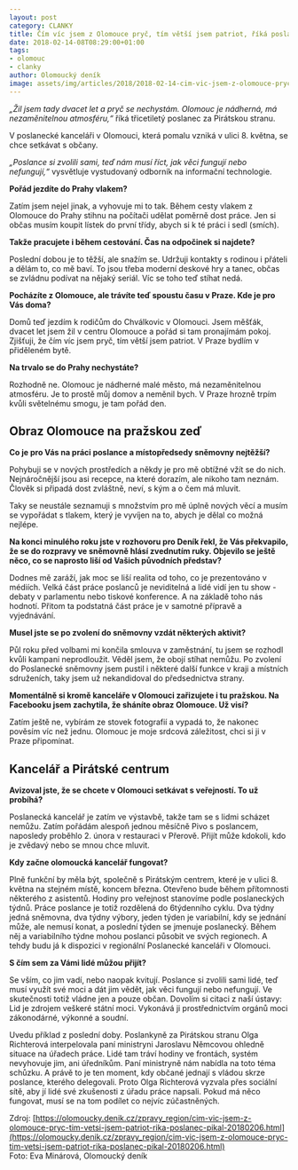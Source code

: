 ```yaml
---
layout: post
category: CLANKY
title: Čím víc jsem z Olomouce pryč, tím větší jsem patriot, říká poslanec Pikal
date: 2018-02-14-08T08:29:00+01:00
tags: 
- olomouc
- clanky
author: Olomoucký deník
image: assets/img/articles/2018/2018-02-14-cim-vic-jsem-z-olomouce-pryc-tim-vetsi-jsem-patriot-rika-poslanec-pikal.jpg   #751x422 pixelu
---
```

*„Žil jsem tady dvacet let a pryč se nechystám. Olomouc je nádherná, má nezaměnitelnou atmosféru,“* říká třicetiletý poslanec za Pirátskou stranu.

V poslanecké kanceláři v Olomouci, která pomalu vzniká v ulici 8. května, se chce setkávat s občany.

*„Poslance si zvolili sami, teď nám musí říct, jak věci fungují nebo nefungují,“* vysvětluje vystudovaný odborník na informační technologie.

**Pořád jezdíte do Prahy vlakem?**

Zatím jsem nejel jinak, a vyhovuje mi to tak. Během cesty vlakem z Olomouce do Prahy stihnu na počítači udělat poměrně dost práce. Jen si občas musím koupit lístek do první třídy, abych si k té práci i sedl (smích).

**Takže pracujete i během cestování. Čas na odpočinek si najdete?**

Poslední dobou je to těžší, ale snažím se. Udržuji kontakty s rodinou i přáteli a dělám to, co mě baví. To jsou třeba moderní deskové hry a tanec, občas se zvládnu podívat na nějaký seriál. Víc se toho teď stíhat nedá.

**Pocházíte z Olomouce, ale trávíte teď spoustu času v Praze. Kde je pro Vás doma?**

Domů teď jezdím k rodičům do Chválkovic v Olomouci. Jsem měšťák, dvacet let jsem žil v centru Olomouce a pořád si tam pronajímám pokoj. Zjišťuji, že čím víc jsem pryč, tím větší jsem patriot. V Praze bydlím v přiděleném bytě.

**Na trvalo se do Prahy nechystáte?**

Rozhodně ne. Olomouc je nádherné malé město, má nezaměnitelnou atmosféru. Je to prostě můj domov a neměnil bych. V Praze hrozně trpím kvůli světelnému smogu, je tam pořád den.

## Obraz Olomouce na pražskou zeď

**Co je pro Vás na práci poslance a místopředsedy sněmovny nejtěžší?**

Pohybuji se v nových prostředích a někdy je pro mě obtížné vžít se do nich. Nejnáročnější jsou asi recepce, na které dorazím, ale nikoho tam neznám. Člověk si připadá dost zvláštně, neví, s kým a o čem má mluvit.

Taky se neustále seznamuji s množstvím pro mě úplně nových věcí a musím se vypořádat s tlakem, který je vyvíjen na to, abych je dělal co možná nejlépe.

**Na konci minulého roku jste v rozhovoru pro Deník řekl, že Vás překvapilo, že se do rozpravy ve sněmovně hlásí zvednutím ruky. Objevilo se ještě něco, co se naprosto liší od Vašich původních představ?**

Dodnes mě zaráží, jak moc se liší realita od toho, co je prezentováno v médiích. Velká část práce poslanců je neviditelná a lidé vidí jen tu show - debaty v parlamentu nebo tiskové konference. A na základě toho nás hodnotí. Přitom ta podstatná část práce je v samotné přípravě a vyjednávání.

**Musel jste se po zvolení do sněmovny vzdát některých aktivit?**

Půl roku před volbami mi končila smlouva v zaměstnání, tu jsem se rozhodl kvůli kampani neprodloužit. Věděl jsem, že obojí stíhat nemůžu. Po zvolení do Poslanecké sněmovny jsem pustil i některé další funkce v kraji a místních sdruženích, taky jsem už nekandidoval do předsednictva strany.

**Momentálně si kromě kanceláře v Olomouci zařizujete i tu pražskou. Na Facebooku jsem zachytila, že sháníte obraz Olomouce. Už visí?**

Zatím ještě ne, vybírám ze stovek fotografií a vypadá to, že nakonec pověsím víc než jednu. Olomouc je moje srdcová záležitost, chci si ji v Praze připomínat.

## Kancelář a Pirátské centrum

**Avizoval jste, že se chcete v Olomouci setkávat s veřejností. To už probíhá?**

Poslanecká kancelář je zatím ve výstavbě, takže tam se s lidmi scházet nemůžu. Zatím pořádám alespoň jednou měsíčně Pivo s poslancem, naposledy proběhlo 2. února v restauraci v Přerově. Přijít může kdokoli, kdo je zvědavý nebo se mnou chce mluvit.

**Kdy začne olomoucká kancelář fungovat?**

Plně funkční by měla být, společně s Pirátským centrem, které je v ulici 8. května na stejném místě, koncem března. Otevřeno bude během přítomnosti některého z asistentů. Hodiny pro veřejnost stanovíme podle poslaneckých týdnů. Práce poslance je totiž rozdělená do 6týdenního cyklu. Dva týdny jedná sněmovna, dva týdny výbory, jeden týden je variabilní, kdy se jednání může, ale nemusí konat, a poslední týden se jmenuje poslanecký. Během něj a variabilního týdne mohou poslanci působit ve svých regionech. A tehdy budu já k dispozici v regionální Poslanecké kanceláři v Olomouci.

**S čím sem za Vámi lidé můžou přijít?**

Se vším, co jim vadí, nebo naopak kvitují. Poslance si zvolili sami lidé, teď musí využít své moci a dát jim vědět, jak věci fungují nebo nefungují. Ve skutečnosti totiž vládne jen a pouze občan. Dovolím si citaci z naší ústavy: Lid je zdrojem veškeré státní moci. Vykonává ji prostřednictvím orgánů moci zákonodárné, výkonné a soudní.

Uvedu příklad z poslední doby. Poslankyně za Pirátskou stranu Olga Richterová interpelovala paní ministryni Jaroslavu Němcovou ohledně situace na úřadech práce. Lidé tam tráví hodiny ve frontách, systém nevyhovuje jim, ani úředníkům. Paní ministryně nám nabídla na toto téma schůzku. A právě to je ten moment, kdy občané jednají s vládou skrze poslance, kterého delegovali. Proto Olga Richterová vyzvala přes sociální sítě, aby jí lidé své zkušenosti z úřadu práce napsali. Pokud má něco fungovat, musí se na tom podílet co nejvíc zúčastněných. 

Zdroj: [https://olomoucky.denik.cz/zpravy_region/cim-vic-jsem-z-olomouce-pryc-tim-vetsi-jsem-patriot-rika-poslanec-pikal-20180206.html](https://olomoucky.denik.cz/zpravy_region/cim-vic-jsem-z-olomouce-pryc-tim-vetsi-jsem-patriot-rika-poslanec-pikal-20180206.html)  
Foto: Eva Minárová, Olomoucký deník
